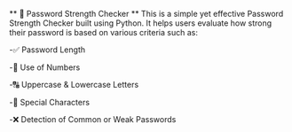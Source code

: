 ** 🔐 Password Strength Checker **
    This is a simple yet effective Password Strength Checker built using Python. It helps users evaluate how strong their password is based on various criteria such as:

-✅ Password Length

-🔢 Use of Numbers

-🔠 Uppercase & Lowercase Letters

-🔣 Special Characters

-❌ Detection of Common or Weak Passwords
